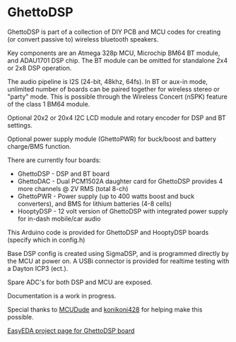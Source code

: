 # GhettoDSP
 
GhettoDSP is part of a collection of DIY PCB and MCU codes for creating (or convert passive to) wireless bluetooth speakers.

Key components are an Atmega 328p MCU, Microchip BM64 BT module, and ADAU1701 DSP chip.   The BT module can be omitted for standalone 2x4 or 2x8 DSP operation.

The audio pipeline is I2S (24-bit, 48khz, 64fs).   In BT or aux-in mode, unlimited number of boards can be paired together for wireless stereo or "party" mode.   This is possible through the Wireless Concert (nSPK) feature of the class 1 BM64 module.

Optional 20x2 or 20x4 I2C LCD module and rotary encoder for DSP and BT settings.

Optional power supply module (GhettoPWR) for buck/boost and battery charge/BMS function.

There are currently four boards:

* GhettoDSP - DSP and BT board
* GhettoDAC - Dual PCM1502A daughter card for GhettoDSP provides 4 more channels @ 2V RMS (total 8-ch)
* GhettoPWR - Power supply (up to 400 watts boost and buck converters), and BMS for lithium batteries (4-8 cells)
* HooptyDSP - 12 volt version of GhettoDSP with integrated power supply for in-dash mobile/car audio

This Arduino code is provided for GhettoDSP and HooptyDSP boards (specify which in config.h)

Base DSP config is created using SigmaDSP, and is programmed directly by the MCU at power on.  A USBi connector is provided for realtime testing with a Dayton ICP3 (ect.).  

Spare ADC's for both DSP and MCU are exposed.

Documentation is a work in progress.

Special thanks to [MCUDude](https://github.com/MCUdude/SigmaDSP) and [konikoni428](https://github.com/konikoni428/BM64_arduino) for helping make this possible.

[EasyEDA project page for GhettoDSP board](https://oshwlab.com/k6rp/mega328p-adau1701_copy_copy_copy_copy_copy_copy_copy_copy_copy)

